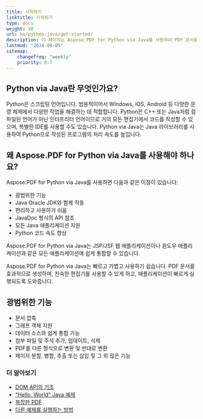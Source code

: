 ```yaml
---
title: 시작하기
linktitle: 시작하기
type: docs
weight: 30
url: ko/python-java/get-started/
description: 이 페이지는 Aspose.PDF for Python via Java를 사용하여 PDF 문서를 생성하고 편집하는 방법에 대한 개요입니다.
lastmod: "2024-06-05"
sitemap:
    changefreq: "weekly"
    priority: 0.7
---
```


## Python via Java란 무엇인가요?

Python은 스크립팅 언어입니다. 범용적이어서 Windows, iOS, Android 등 다양한 운영 체제에서 다양한 작업을 해결하는 데 적합합니다. Python은 C++ 또는 Java처럼 컴파일된 언어가 아닌 인터프리터 언어이므로 거의 모든 편집기에서 코드를 작성할 수 있으며, 특별한 IDE를 사용할 수도 있습니다. Python via Java는 Java 라이브러리를 사용하여 Python으로 작성된 프로그램의 처리 속도를 높입니다.

## 왜 Aspose.PDF for Python via Java를 사용해야 하나요?

Aspose.PDF for Python via Java를 사용하면 다음과 같은 이점이 있습니다:

- 광범위한 기능
- Java Oracle JDK와 함께 작동
- 편리하고 사용하기 쉬움
- JavaDoc 형식의 API 참조
- 모든 Java 애플리케이션 지원
- Python 코드 속도 향상

Aspose.PDF for Python via Java는 JSP/JSF 웹 애플리케이션이나 윈도우 애플리케이션과 같은 모든 애플리케이션에 쉽게 통합할 수 있습니다.

Aspose.PDF for Python via Java는 빠르고 가볍고 사용하기 쉽습니다. PDF 문서를 효과적으로 생성하며, 친숙한 편집기를 사용할 수 있게 하고, 애플리케이션이 빠르게 실행되도록 도와줍니다.

## 광범위한 기능

- 문서 압축
- 그래프 객체 지원
- 데이터 소스와 쉽게 통합 가능
- 첨부 파일 및 주석 추가, 업데이트, 삭제
- PDF를 다른 형식으로 변환 및 반대로 변환
- 페이지 분할, 병합, 추출 또는 삽입 및 그 외 많은 기능

### 더 알아보기

- [DOM API의 기초](/pdf/python-java/basics-of-dom-api/)
- ["Hello, World" Java 예제](/pdf/python-java/hello-world-example/)
- [복잡한 PDF](/pdf/python-java/complex-pdf-example/)
- [다른 예제를 실행하는 방법](/pdf/python-java/how-to-run-other-examples/)